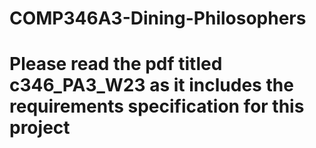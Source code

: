 # COMP346A3-Dining-Philosophers

# Please read the pdf titled c346_PA3_W23 as it includes the requirements specification for this project
